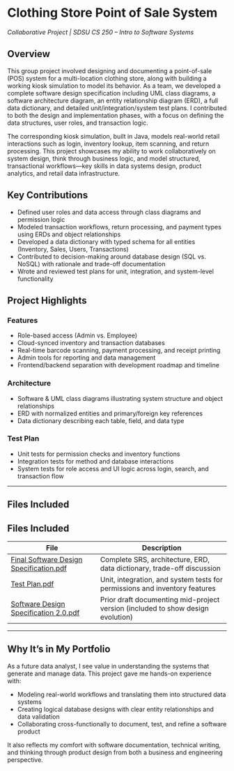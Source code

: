 # Clothing Store Point of Sale System  
*Collaborative Project | SDSU CS 250 – Intro to Software Systems*

## Overview

This group project involved designing and documenting a point-of-sale (POS) system for a multi-location clothing store, along with building a working kiosk simulation to model its behavior. As a team, we developed a complete software design specification including UML class diagrams, a software architecture diagram, an entity relationship diagram (ERD), a full data dictionary, and detailed unit/integration/system test plans. I contributed to both the design and implementation phases, with a focus on defining the data structures, user roles, and transaction logic.

The corresponding kiosk simulation, built in Java, models real-world retail interactions such as login, inventory lookup, item scanning, and return processing. This project showcases my ability to work collaboratively on system design, think through business logic, and model structured, transactional workflows—key skills in data systems design, product analytics, and retail data infrastructure.

## Key Contributions

- Defined user roles and data access through class diagrams and permission logic  
- Modeled transaction workflows, return processing, and payment types using ERDs and object relationships  
- Developed a data dictionary with typed schema for all entities (Inventory, Sales, Users, Transactions)  
- Contributed to decision-making around database design (SQL vs. NoSQL) with rationale and trade-off documentation  
- Wrote and reviewed test plans for unit, integration, and system-level functionality  

## Project Highlights

### Features

- Role-based access (Admin vs. Employee)  
- Cloud-synced inventory and transaction databases  
- Real-time barcode scanning, payment processing, and receipt printing  
- Admin tools for reporting and data management  
- Frontend/backend separation with development roadmap and timeline  

### Architecture

- Software & UML class diagrams illustrating system structure and object relationships  
- ERD with normalized entities and primary/foreign key references  
- Data dictionary describing each table, field, and data type  

### Test Plan

- Unit tests for permission checks and inventory functions  
- Integration tests for method and database interactions  
- System tests for role access and UI logic across login, search, and transaction flow  

---

## Files Included

## Files Included

| File                                                                 | Description                                                                 |
|----------------------------------------------------------------------|-----------------------------------------------------------------------------|
| [Final Software Design Specification.pdf](./Final%20Software%20Design%20Specification.pdf) | Complete SRS, architecture, ERD, data dictionary, trade-off discussion      |
| [Test Plan.pdf](./%20Test%20Plan.pdf)                                   | Unit, integration, and system tests for permissions and inventory features  |
| [Software Design Specification 2.0.pdf](./history/Software%20Design%20Specification%202.0.pdf) | Prior draft documenting mid-project version (included to show design evolution) |

---

## Why It’s in My Portfolio

As a future data analyst, I see value in understanding the systems that generate and manage data. This project gave me hands-on experience with:

- Modeling real-world workflows and translating them into structured data systems  
- Creating logical database designs with clear entity relationships and data validation  
- Collaborating cross-functionally to document, test, and refine a software product  

It also reflects my comfort with software documentation, technical writing, and thinking through product design from both a business and engineering perspective.
